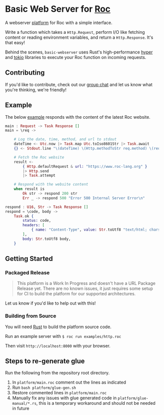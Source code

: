 # Basic Web Server for [Roc](https://www.roc-lang.org/) 

A webserver [platform](https://github.com/roc-lang/roc/wiki/Roc-concepts-explained#platform) for Roc with a simple interface.

Write a function which takes a `Http.Request`, perform I/O like fetching content or reading environment variables, and return a `Http.Response`. It's that easy!

Behind the scenes, `basic-webserver` uses Rust's high-performance [hyper](https://hyper.rs) and [tokio](https://tokio.rs) libraries to execute your Roc function on incoming requests.

## Contributing

If you'd like to contribute, check out our [group chat](https://roc.zulipchat.com) and let us know what you're thinking, we're friendly!

## Example

The below [example](https://github.com/roc-lang/basic-webserver/blob/main/examples/http.roc) responds with the content of the latest Roc website.

```elixir
main : Request -> Task Response []
main = \req ->

    # Log the date, time, method, and url to stdout
    dateTime <- Utc.now |> Task.map Utc.toIso8601Str |> Task.await
    {} <- Stdout.line "\(dateTime) \(Http.methodToStr req.method) \(req.url)" |> Task.await

    # Fetch the Roc website
    result <-
        { Http.defaultRequest & url: "https://www.roc-lang.org" }
        |> Http.send
        |> Task.attempt

    # Respond with the website content
    when result is
        Ok str -> respond 200 str
        Err _ -> respond 500 "Error 500 Internal Server Error\n"

respond : U16, Str -> Task Response []
respond = \code, body ->
    Task.ok {
        status: code,
        headers: [
            { name: "Content-Type", value: Str.toUtf8 "text/html; charset=utf-8" },
        ],
        body: Str.toUtf8 body,
    }
```

## Getting Started 

### Packaged Release 

> This platform is a Work In Progress and doesn't have a URL Package Release yet. There are no known issues, it just requires some setup for CI to build the platform for our supported architectures.

Let us know if you'd like to help out with this!

### Building from Source

You will need [Rust](https://www.rust-lang.org) to build the platform source code.

Run an example server with `$ roc run examples/http.roc`

Then visit `http://localhost:8000` with your browser.

## Steps to re-generate glue

Run the following from the repository root directory.

1. In `platform/main.roc` comment out the lines as indicated
2. Run `bash platform/glue-gen.sh`
4. Restore commented lines in `platform/main.roc`
5. Manually fix any issues with glue generated code in `platform/glue-manual/*.rs`, this is a temporary workaround and should not be needed in future
